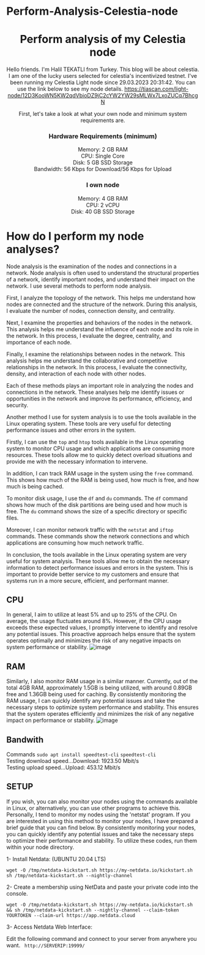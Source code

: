 # Perform-Analysis-Celestia-node
<div align=center>
<h1>Perform analysis of my Celestia node</h1>

Hello friends. I'm Halil TEKATLI from Turkey. This blog will be about celestia. I am one of the lucky users selected for celestia's incentivized testnet.
 I've been running my Celestia Light node since 29.03.2023 20:31:42. You can use the link below to see my node details.
 https://tiascan.com/light-node/12D3KooWN5KW2qdVbioDZ9jC2cYW2YW29sMLWx7LxoZUCq7BhcgN 

  
First, let's take a look at what your own node and minimum system requirements are.

### Hardware Requirements (minimum) <br>
Memory: 2 GB RAM <br>
CPU: Single Core <br>
Disk: 5 GB SSD Storage <br>
Bandwidth: 56 Kbps for Download/56 Kbps for Upload <br>
### I own node <br>
Memory: 4 GB RAM <br>
CPU: 2 vCPU <br>
Disk: 40 GB SSD Storage <br>
</div>

# How do I perform my node analyses?

  Node analysis is the examination of the nodes and connections in a network. Node analysis is often used to understand the structural properties of a network, identify important nodes, and understand their impact on the network. I use several methods to perform node analysis.

First, I analyze the topology of the network. This helps me understand how nodes are connected and the structure of the network. During this analysis, I evaluate the number of nodes, connection density, and centrality.

Next, I examine the properties and behaviors of the nodes in the network. This analysis helps me understand the influence of each node and its role in the network. In this process, I evaluate the degree, centrality, and importance of each node.

Finally, I examine the relationships between nodes in the network. This analysis helps me understand the collaborative and competitive relationships in the network. In this process, I evaluate the connectivity, density, and interaction of each node with other nodes.

Each of these methods plays an important role in analyzing the nodes and connections in the network. These analyses help me identify issues or opportunities in the network and improve its performance, efficiency, and security.

  Another method I use for system analysis is to use the tools available in the Linux operating system. These tools are very useful for detecting performance issues and other errors in the system.

Firstly, I can use the ```top``` and ```htop``` tools available in the Linux operating system to monitor CPU usage and which applications are consuming more resources. These tools allow me to quickly detect overload situations and provide me with the necessary information to intervene.

In addition, I can track RAM usage in the system using the ```free``` command. This shows how much of the RAM is being used, how much is free, and how much is being cached.

To monitor disk usage, I use the ```df``` and ```du``` commands. The ```df``` command shows how much of the disk partitions are being used and how much is free. The ```du``` command shows the size of a specific directory or specific files.

Moreover, I can monitor network traffic with the ```netstat``` and ```iftop``` commands. These commands show the network connections and which applications are consuming how much network traffic.

In conclusion, the tools available in the Linux operating system are very useful for system analysis. These tools allow me to obtain the necessary information to detect performance issues and errors in the system. This is important to provide better service to my customers and ensure that systems run in a more secure, efficient, and performant manner.

## CPU 
In general, I aim to utilize at least 5% and up to 25% of the CPU. On average, the usage fluctuates around 8%. However, if the CPU usage exceeds these expected values, I promptly intervene to identify and resolve any potential issues. This proactive approach helps ensure that the system operates optimally and minimizes the risk of any negative impacts on system performance or stability.
![image](https://user-images.githubusercontent.com/76253089/232323301-c1f6107a-0c5d-45a3-8c68-bcf61e0b7f6d.png)

## RAM
Similarly, I also monitor RAM usage in a similar manner. Currently, out of the total 4GB RAM, approximately 1.5GB is being utilized, with around 0.89GB free and 1.36GB being used for caching. By consistently monitoring the RAM usage, I can quickly identify any potential issues and take the necessary steps to optimize system performance and stability. This ensures that the system operates efficiently and minimizes the risk of any negative impact on performance or stability.
![image](https://user-images.githubusercontent.com/76253089/232323428-547f2efa-92cd-454c-8ad1-a924ec0ed049.png)

## Bandwith
Commands ```sudo apt install speedtest-cli``` ```speedtest-cli``` <br>
Testing download speed...Download: 1923.50 Mbit/s <br>
Testing upload speed...Upload: 453.12 Mbit/s <br>

## SETUP
If you wish, you can also monitor your nodes using the commands available in Linux, or alternatively, you can use other programs to achieve this. Personally, I tend to monitor my nodes using the 'netstat' program. If you are interested in using this method to monitor your nodes, I have prepared a brief guide that you can find below. By consistently monitoring your nodes, you can quickly identify any potential issues and take the necessary steps to optimize their performance and stability.
To utilize these codes, run them within your node directory.

1- Install Netdata: (UBUNTU 20.04 LTS)
```
wget -O /tmp/netdata-kickstart.sh https://my-netdata.io/kickstart.sh
sh /tmp/netdata-kickstart.sh --nightly-channel
```
2- Create a membership using NetData and paste your private code into the console.
```
wget -O /tmp/netdata-kickstart.sh https://my-netdata.io/kickstart.sh && sh /tmp/netdata-kickstart.sh --nightly-channel --claim-token YOURTOKEN --claim-url https://app.netdata.cloud
```
3- Access Netdata Web Interface:

Edit the following command and connect to your server from anywhere you want.
``` http://SERVERIP:19999/```

